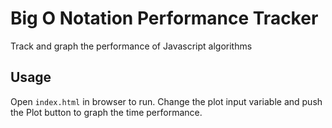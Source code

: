 # Big O Notation Performance Tracker

Track and graph the performance of Javascript algorithms

## Usage

Open `index.html` in browser to run. Change the plot input variable and push the Plot button to graph the time performance.
